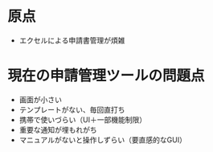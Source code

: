 # 原点
- エクセルによる申請書管理が煩雑
# 現在の申請管理ツールの問題点
- 画面が小さい
- テンプレートがない、毎回直打ち
- 携帯で使いづらい（UI＋一部機能制限）
- 重要な通知が埋もれがち
- マニュアルがないと操作しずらい（要直感的なGUI）